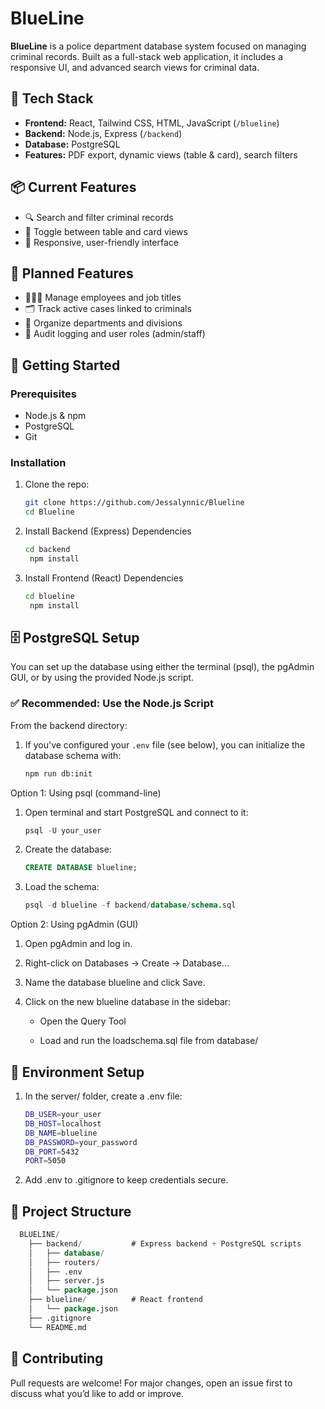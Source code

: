# BlueLine

**BlueLine** is a police department database system focused on managing criminal records. Built as a full-stack web application, it includes a responsive UI, and advanced search views for criminal data.

## 🔧 Tech Stack

- **Frontend:** React, Tailwind CSS, HTML, JavaScript (`/blueline`)
- **Backend:** Node.js, Express (`/backend`)
- **Database:** PostgreSQL
- **Features:** PDF export, dynamic views (table & card), search filters

## 📦 Current Features

- 🔍 Search and filter criminal records
- 🧩 Toggle between table and card views
- 📱 Responsive, user-friendly interface

## 🌱 Planned Features

- 🧑‍🤝‍🧑 Manage employees and job titles
- 🗂️ Track active cases linked to criminals
- 🏢 Organize departments and divisions
- 📝 Audit logging and user roles (admin/staff)

## 🚀 Getting Started

### Prerequisites

- Node.js & npm
- PostgreSQL
- Git

### Installation

1. Clone the repo:
   ```bash
   git clone https://github.com/Jessalynnic/Blueline
   cd Blueline

2. Install Backend (Express) Dependencies
   ```bash
   cd backend
    npm install

3. Install Frontend (React) Dependencies
   ```bash
   cd blueline
    npm install

## 🗄️ PostgreSQL Setup
You can set up the database using either the terminal (psql), the pgAdmin GUI, or by using the provided Node.js script.

### ✅ Recommended: Use the Node.js Script
From the backend directory:

1. If you've configured your `.env` file (see below), you can initialize the database schema with:
   ```bash
   npm run db:init
   
Option 1: Using psql (command-line)

1. Open terminal and start PostgreSQL and connect to it:
   ```sql
   psql -U your_user
   
2. Create the database:
   ```sql
   CREATE DATABASE blueline;

3. Load the schema:
   ```sql
   psql -d blueline -f backend/database/schema.sql

Option 2: Using pgAdmin (GUI)

1. Open pgAdmin and log in.

2. Right-click on Databases → Create → Database...

3. Name the database blueline and click Save.

4. Click on the new blueline database in the sidebar:

    - Open the Query Tool

    - Load and run the loadschema.sql file from database/

## 🔑 Environment Setup

1. In the server/ folder, create a .env file:
    ```bash
   DB_USER=your_user
    DB_HOST=localhost
    DB_NAME=blueline
    DB_PASSWORD=your_password
    DB_PORT=5432
    PORT=5050

2. Add .env to .gitignore to keep credentials secure.

## 📁 Project Structure

```sql
  BLUELINE/
    ├── backend/           # Express backend + PostgreSQL scripts
    │   ├── database/
    │   ├── routers/
    │   ├── .env
    │   ├── server.js
    │   └── package.json
    ├── blueline/          # React frontend
    │   └── package.json
    ├── .gitignore
    └── README.md
```
## 🤝 Contributing
Pull requests are welcome! For major changes, open an issue first to discuss what you’d like to add or improve.
